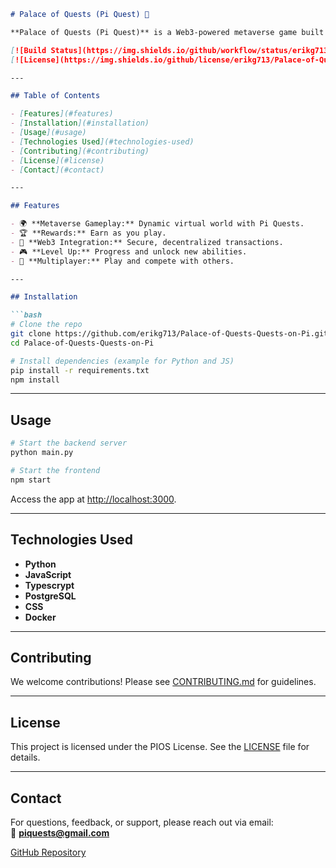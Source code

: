 ```markdown
# Palace of Quests (Pi Quest) 🏰

**Palace of Quests (Pi Quest)** is a Web3-powered metaverse game built on the Pi Network. Explore, level up, and earn rewards in an immersive virtual world!

[![Build Status](https://img.shields.io/github/workflow/status/erikg713/Palace-of-Quests-Quests-on-Pi/CI)](your-actions-link)
[![License](https://img.shields.io/github/license/erikg713/Palace-of-Quests-Quests-on-Pi)](LICENSE)

---

## Table of Contents

- [Features](#features)
- [Installation](#installation)
- [Usage](#usage)
- [Technologies Used](#technologies-used)
- [Contributing](#contributing)
- [License](#license)
- [Contact](#contact)

---

## Features

- 🌍 **Metaverse Gameplay:** Dynamic virtual world with Pi Quests.
- 🏆 **Rewards:** Earn as you play.
- 🔗 **Web3 Integration:** Secure, decentralized transactions.
- 🎮 **Level Up:** Progress and unlock new abilities.
- 🤝 **Multiplayer:** Play and compete with others.

---

## Installation

```bash
# Clone the repo
git clone https://github.com/erikg713/Palace-of-Quests-Quests-on-Pi.git
cd Palace-of-Quests-Quests-on-Pi

# Install dependencies (example for Python and JS)
pip install -r requirements.txt
npm install
```

---

## Usage

```bash
# Start the backend server
python main.py

# Start the frontend
npm start
```

Access the app at [http://localhost:3000](http://localhost:3000).

---

## Technologies Used

- **Python**
- **JavaScript**
- **Typescrypt**
- **PostgreSQL**
- **CSS**
- **Docker**

---

## Contributing

We welcome contributions! Please see [CONTRIBUTING.md](CONTRIBUTING.md) for guidelines.

---

## License

This project is licensed under the PIOS License. See the [LICENSE](LICENSE) file for details.

---

## Contact

For questions, feedback, or support, please reach out via email:  
📧 **piquests@gmail.com**

[GitHub Repository](https://github.com/erikg713/Palace-of-Quests.git)
